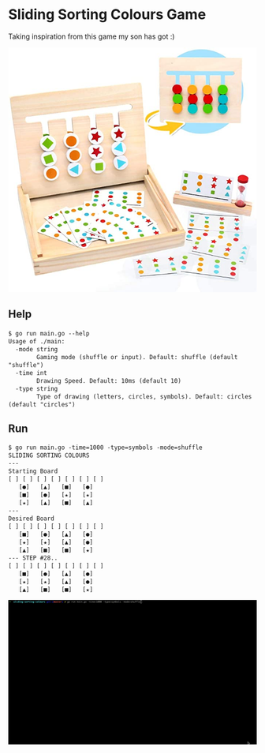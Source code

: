 # Sliding Sorting Colours Game

Taking inspiration from this game my son has got :)

[![](game.jpg)](https://www.amazon.com/Montessori-Matching-Preschool-Education-Recognition/dp/B07R7Q6SD8)

## Help

```shell
$ go run main.go --help
Usage of ./main:
  -mode string
    	Gaming mode (shuffle or input). Default: shuffle (default "shuffle")
  -time int
    	Drawing Speed. Default: 10ms (default 10)
  -type string
    	Type of drawing (letters, circles, symbols). Default: circles (default "circles")
```

## Run

```shell
$ go run main.go -time=1000 -type=symbols -mode=shuffle
SLIDING SORTING COLOURS
---
Starting Board
[ ] [ ] [ ] [ ] [ ] [ ] [ ]
   [●]   [▲]   [■]   [●]
   [■]   [●]   [★]   [★]
   [★]   [▲]   [■]   [▲]
---
Desired Board
[ ] [ ] [ ] [ ] [ ] [ ] [ ]
   [■]   [●]   [▲]   [●]
   [★]   [★]   [▲]   [●]
   [▲]   [■]   [■]   [★]
--- STEP #28..
[ ] [ ] [ ] [ ] [ ] [ ] [ ]
   [■]   [●]   [▲]   [●]
   [★]   [★]   [▲]   [●]
   [▲]   [■]   [■]   [★]
```

![](video.gif)

